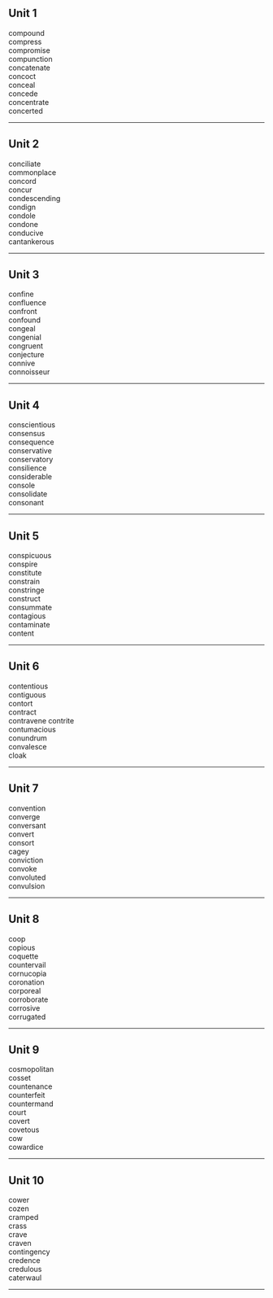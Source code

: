 ## Unit 1  

compound  
compress  
compromise  
compunction  
concatenate  
concoct  
conceal  
concede  
concentrate  
concerted  

-----

## Unit 2 

conciliate  
commonplace  
concord  
concur  
condescending  
condign  
condole  
condone  
conducive  
cantankerous  

-----

## Unit 3

confine  
confluence  
confront  
confound  
congeal  
congenial  
congruent  
conjecture  
connive  
connoisseur    

-----  

## Unit 4 

conscientious  
consensus  
consequence  
conservative  
conservatory  
consilience  
considerable  
console  
consolidate  
consonant  

-----

## Unit 5

conspicuous  
conspire  
constitute  
constrain   
constringe  
construct  
consummate  
contagious  
contaminate  
content  

-----

## Unit 6

contentious  
contiguous  
contort  
contract  
contravene
contrite  
contumacious  
conundrum  
convalesce  
cloak  

-----

## Unit 7

convention  
converge  
conversant  
convert  
consort  
cagey  
conviction  
convoke  
convoluted  
convulsion  

-----

## Unit 8

coop  
copious  
coquette  
countervail  
cornucopia  
coronation  
corporeal  
corroborate  
corrosive  
corrugated  

-----

## Unit 9

cosmopolitan  
cosset  
countenance  
counterfeit  
countermand  
court  
covert  
covetous  
cow  
cowardice  

-----

## Unit 10

cower  
cozen  
cramped  
crass  
crave  
craven  
contingency  
credence  
credulous  
caterwaul  

-----
